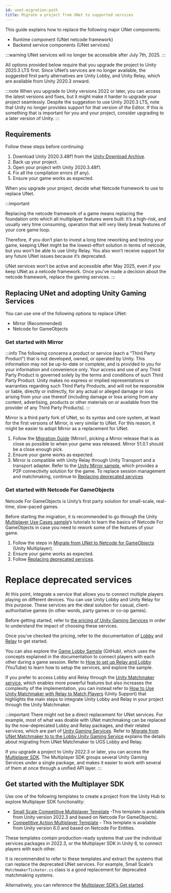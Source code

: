 ```yaml
---
id: unet-migration-path
title: Migrate a project from UNet to supported services
---
```



This guide explains how to replace the following major UNet components:

* Runtime component (UNet netcode framework)
* Backend service components (UNet services)

:::warning
UNet services will no longer be accessible after July 7th, 2025.
:::

All options provided below require that you upgrade the project to Unity 2020.3 LTS first. Since UNet’s services are no longer available, the suggested first party alternatives are Unity Lobby, and Unity Relay, which are available from Unity 2020.3 onward.

:::note 
When you upgrade to Unity versions 2022 or later, you can access the latest versions and fixes, but it might make it harder to upgrade your project seamlessly. Despite the suggestion to use Unity 2020.3 LTS, note that Unity no longer provides support for that version of the Editor. If this is something that is important for you and your project, consider upgrading to a later version of Unity.
:::

## Requirements

Follow these steps before continuing:

1. Download Unity 2020.3.48f1 from the [Unity Download Archive](https://unity.com/releases/editor/whats-new/2020.3.48).
2. Back up your project.
3. Open your project with Unity 2020.3.48f1.
4. Fix all the compilation errors (if any).
5. Ensure your game works as expected.

When you upgrade your project, decide what Netcode framework to use to replace UNet.

:::important

Replacing the netcode framework of a game means replacing the foundation onto which all multiplayer features were built: It’s a high-risk, and usually very time consuming, operation that will very likely break features of your core game loop.

Therefore, if you don’t plan to invest a long time reworking and testing your game, keeping UNet might be the lowest-effort solution in terms of netcode, but you won’t be able to use Unity Relay. You also won’t receive support for any future UNet issues because it’s deprecated.

UNet services won’t be active and accessible after May 2025, even if you keep UNet as a netcode framework. Once you’ve made a decision about the netcode framework, replace the gaming services.
:::

## Replacing UNet and adopting Unity Gaming Services

You can use one of the following options to replace UNet: 

* Mirror (Recommended)
* Netcode for GameObjects

### Get started with Mirror

:::info
The following concerns a product or service (each a “Third Party Product”) that is not developed, owned, or operated by Unity. This information may not be up-to-date or complete, and is provided to you for your information and convenience only. Your access and use of any Third Party Product is governed solely by the terms and conditions of such Third Party Product. Unity makes no express or implied representations or warranties regarding such Third Party Products, and will not be responsible or liable, directly or indirectly, for any actual or alleged damage or loss arising from your use thereof (including damage or loss arising from any content, advertising, products or other materials on or available from the provider of any Third Party Products).
:::

Mirror is a third party fork of UNet, so its syntax and core system, at least for the first versions of Mirror, is very similar to UNet. For this reason, it might be easier to adopt Mirror as a replacement for UNet.

1. Follow the [Migration Guide](https://mirror-networking.gitbook.io/docs/manual/general/migration-guide) (Mirror), picking a Mirror release that is as close as possible to when your game was released. Mirror 51.0.1 should be a close enough pick.
2. Ensure your game works as expected.
3. Mirror is compatible with Unity Relay through Unity Transport and a transport adapter. Refer to the [Unity Mirror sample](https://docs.unity.com/ugs/manual/relay/manual/mirror), which provides a P2P connectivity solution for the game. To replace session management and matchmaking, continue to [Replacing deprecated services](#)


### Get started with Netcode For GameObjects

Netcode For GameObjects is Unity’s first party solution for small-scale, real-time, slow-paced games.

Before starting the migration, it is recommended to go through the Unity [Multiplayer Use Cases sample](https://docs-multiplayer.unity3d.com/netcode/current/learn/bitesize/bitesize-usecases/)’s tutorials to learn the basics of Netcode For GameObjects in case you need to rework some of the features of your game.

1. Follow the steps in [Migrate from UNet to Netcode for GameObjects](https://docs-multiplayer.unity3d.com/netcode/current/installation/upgrade_from_UNet/) (Unity Multiplayer).
2. Ensure your game works as expected.
3. Follow [Replacing deprecated services](https://docs.google.com/document/d/1IypzNq9b0NroKBkUYT3Ih7IJtfBzMrk7M6qMmAmfnb8/edit?disco=AAABeKnHmEw&tab=t.0).

# Replace deprecated services

At this point, integrate a service that allows you to connect multiple players playing on different devices. You can use Unity Lobby and Unity Relay for this purpose. These services are the ideal solution for casual, client-authoritative games (in other words, party games or co-op games).

Before getting started, refer to [the pricing of Unity Gaming Services](https://unity.com/products/gaming-services/pricing) in order to understand the impact of choosing these services.

Once you’ve checked the pricing, refer to the documentation of [Lobby](https://docs.unity.com/ugs/en-us/manual/lobby/manual/create-a-lobby) and [Relay](https://docs.unity.com/ugs/en-us/manual/relay/manual/get-started) to get started.

You can also explore the [Game Lobby Sample](https://github.com/Unity-Technologies/com.unity.services.samples.game-lobby) (GitHub), which uses the concepts explained in the documentation to connect players with each other during a game session. Refer to [How to set up Relay and Lobby](https://www.youtube.com/watch?v=mgIDwkaVAqw) (YouTube) to learn how to setup the services, and explore the sample. 

If you prefer to access Lobby and Relay through the [Unity Matchmaker service](https://docs.unity.com/ugs/en-us/manual/matchmaker/manual/matchmaker-overview), which enables more powerful features but also increases the complexity of the implementation, you can instead refer to [How to Use Unity Matchmaker with Relay to Match Players](https://support.unity.com/hc/en-us/articles/30896635553940-How-to-Use-Unity-Matchmaker-with-Relay-to-Match-Players) (Unity Support) that highlights the main steps to integrate Unity Lobby and Relay in your project through the Unity Matchmaker. 

:::important
There might not be a direct replacement for UNet services. For example, most of what was doable with UNet matchmaking can be replaced by the now-deprecated Lobby and Relay packages, and their related services, which are part of [Unity Gaming Services](https://unity.com/solutions/gaming-services). 
Refer to [Migrate from UNet Matchmaker to to the Lobby Unity Gaming Service](installation/migrate-from-matchmaker-to-lobby.md) explains the details about migrating from UNet Matchmaker to UGS Lobby and Relay.

If you upgrade a project to Unity 2022.3 or later, you can access the [Multiplayer SDK](https://docs.unity.com/ugs/en-us/manual/mps-sdk/manual). The Multiplayer SDK groups several Unity Gaming Services under a single package, and makes it easier to work with several of them at once through a unified API layer.
:::


## Get started with the Multiplayer SDK

Use one of the following templates to create a project from the Unity Hub to explore Multiplayer SDK functionality: 

* [Small Scale Competitive Multiplayer Template](https://docs.unity3d.com/Packages/com.unity.template.multiplayer-ngo@2.1/manual/index.html) -This template is available from Unity version 2022.3 and based on Netcode For GameObjects).
* [Competitive Action Multiplayer Template](https://docs.unity3d.com/Packages/com.unity.template.multiplayer-netcode-for-entities@1.0/manual/index.html) - This template is available from Unity version 6.0 and based on Netcode For Entities.

These templates contain production-ready systems that use the individual services packages in 2022.3, or the Multiplayer SDK in Unity 6, to connect players with each other.

It is recommended to refer to these templates and extract the systems that can replace the deprecated UNet services. For example, Small Scale’s `MatchmakerTicketer.cs` class is a good replacement for deprecated matchmaking systems.

Alternatively, you can reference the [Multiplayer SDK’s Get started](https://docs.unity.com/ugs/en-us/manual/mps-sdk/manual/get-started).
